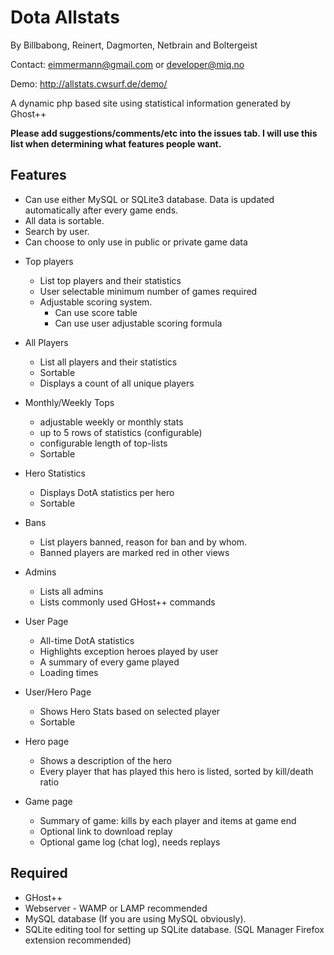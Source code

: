 # Dota Allstats #

By Billbabong, Reinert, Dagmorten, Netbrain and Boltergeist

Contact: eimmermann@gmail.com or developer@miq.no

Demo: http://allstats.cwsurf.de/demo/

A dynamic php based site using statistical information generated by Ghost++

**Please add suggestions/comments/etc into the issues tab.  I will use this list when determining what features people want.**

## Features ##

  * Can use either MySQL or SQLite3 database. Data is updated automatically after every game ends.
  * All data is sortable.
  * Search by user.
  * Can choose to only use in public or private game data

- Top players
  * List top players and their statistics
  * User selectable minimum number of games required
  * Adjustable scoring system.
    * Can use score table
    * Can use user adjustable scoring formula

- All Players
  * List all players and their statistics
  * Sortable
  * Displays a count of all unique players

- Monthly/Weekly Tops
  * adjustable weekly or monthly stats
  * up to 5 rows of statistics (configurable)
  * configurable length of top-lists
  * Sortable

- Hero Statistics
  * Displays DotA statistics per hero
  * Sortable

- Bans
  * List players banned, reason for ban and by whom.
  * Banned players are marked red in other views

- Admins
  * Lists all admins
  * Lists commonly used GHost++ commands

- User Page
  * All-time DotA statistics
  * Highlights exception heroes played by user
  * A summary of every game played
  * Loading times

- User/Hero Page
  * Shows Hero Stats based on selected player
  * Sortable

- Hero page
  * Shows a description of the hero
  * Every player that has played this hero is listed, sorted by kill/death ratio

- Game page
  * Summary of game: kills by each player and items at game end
  * Optional link to download replay
  * Optional game log (chat log), needs replays

## Required ##

  * GHost++
  * Webserver - WAMP or LAMP recommended
  * MySQL database (If you are using MySQL obviously).
  * SQLite editing tool for setting up SQLite database. (SQL Manager Firefox extension recommended)
